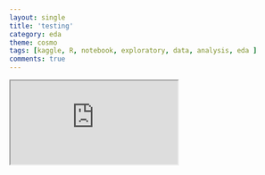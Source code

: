```yaml
---
layout: single
title: 'testing'
category: eda
theme: cosmo
tags: [kaggle, R, notebook, exploratory, data, analysis, eda ]
comments: true
---
```


<style>
iframe{
    width: 100%;
    height: 100%;
    border: 0;
    padding-top: 50px;
} 
 </style>
<iframe src="https://cdn.rawgit.com/germayneng/Tutorials-Notes/2220f5f0/Ensemble/Stacking/stacking_guide_1.html"></iframe>
